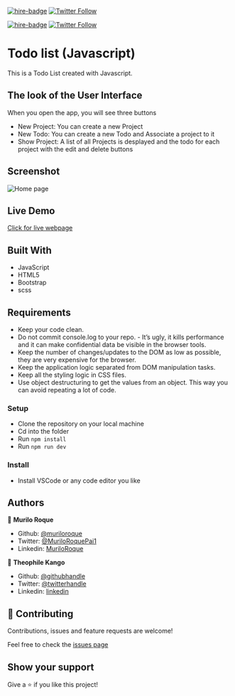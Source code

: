 [![hire-badge](https://img.shields.io/badge/Consult%20/%20Hire%20Murilo-Click%20to%20Contact-brightgreen)](mailto:muriloengqui@gmail.com) [![Twitter Follow](https://img.shields.io/twitter/follow/MuriloRoquePai1?label=Follow%20Murilo%20on%20Twitter&style=social)](https://twitter.com/MuriloRoquePai1)

[![hire-badge](https://img.shields.io/badge/Consult%20/%20Hire%20Theophile-Click%20to%20Contact-brightgreen)](mailto:fadhili.kango@gmail.com ) [![Twitter Follow](https://img.shields.io/twitter/follow/Theophadh?label=Follow%20Theophile%20on%20Twitter&style=social)](https://twitter.com/Theophadh)

# Todo list (Javascript)
This is a Todo List created with Javascript.

## The look of the User Interface

When you open the app, you will see three buttons
- New Project: You can create a new Project
- New Todo: You can create a new Todo and Associate a project to it
- Show Project: A list of all Projects is desplayed and the todo for each project with the edit and delete buttons

## Screenshot

![Home page](https://i.imgur.com/2nqyNEO.png)

## Live Demo

[Click for live webpage](https://polar-coast-33464.herokuapp.com/)

## Built With

- JavaScript
- HTML5 
- Bootstrap
- scss

## Requirements

- Keep your code clean.
- Do not commit console.log to your repo. - It’s ugly, it kills performance and it can make confidential data be visible in the browser tools.
- Keep the number of changes/updates to the DOM as low as possible, they are very expensive for the browser.
- Keep the application logic separated from DOM manipulation tasks.
- Keep all the styling logic in CSS files.
- Use object destructuring to get the values from an object. This way you can avoid repeating a lot of code.

### Setup

- Clone the repository on your local machine
- Cd into the folder
- Run `npm install`
- Run `npm run dev`

### Install

- Install VSCode or any code editor you like

## Authors

👤  **Murilo Roque**

- Github: [@muriloroque](https://github.com/MuriloRoque)
- Twitter: [@MuriloRoquePai1](https://twitter.com/MuriloRoquePai1)
- Linkedin: [MuriloRoque](https://www.linkedin.com/in/murilo-roque-b1268741/)

👤  **Theophile Kango**

- Github: [@githubhandle](https://github.com/Theophile-Kango)
- Twitter: [@twitterhandle](https://twitter.com/Theophadh)
- Linkedin: [linkedin](https://www.linkedin.com/in/theophile-kango)

## 🤝  Contributing

Contributions, issues and feature requests are welcome!

Feel free to check the [issues page](https://github.com/Theophile-Kango/js_tic_tac_toe/issues)
## Show your support

Give a ⭐️  if you like this project!
